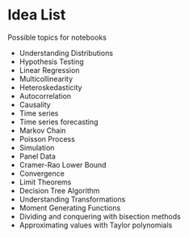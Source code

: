 # Idea List

Possible topics for notebooks

- Understanding Distributions
- Hypothesis Testing
- Linear Regression
- Multicollinearity
- Heteroskedasticity
- Autocorrelation
- Causality
- Time series
- Time series forecasting
- Markov Chain
- Poisson Process
- Simulation
- Panel Data
- Cramer-Rao Lower Bound
- Convergence
- Limit Theorems
- Decision Tree Algorithm
- Understanding Transformations
- Moment Generating Functions
- Dividing and conquering with bisection methods
- Approximating values with Taylor polynomials



